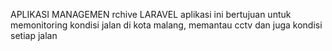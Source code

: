 APLIKASI MANAGEMEN rchive LARAVEL
aplikasi ini bertujuan untuk memonitoring kondisi jalan di kota malang, memantau cctv dan juga kondisi setiap jalan
